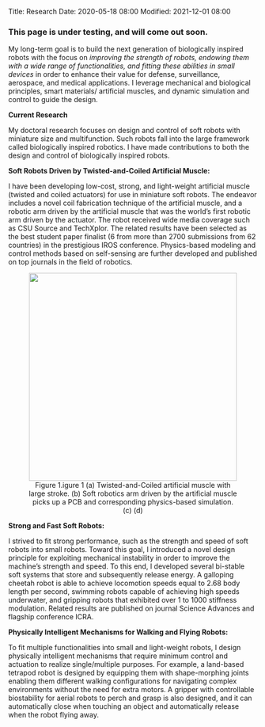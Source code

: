 Title: Research
Date: 2020-05-18 08:00
Modified: 2021-12-01 08:00


### This page is under testing, and will come out soon. 

My long-term goal is to build the next generation of biologically inspired robots with the focus on *improving the strength of robots, endowing them with a wide range of functionalities, and fitting these abilities in small devices* in order to enhance their value for defense, surveillance, aerospace, and medical applications. I leverage mechanical and biological principles, smart materials/ artificial muscles, and dynamic simulation and control to guide the design. 

**Current Research**

My doctoral research focuses on design and control of soft robots with miniature size and multifunction. Such robots fall into the large framework called biologically inspired robotics. I have made contributions to both the design and control of biologically inspired robots.

**Soft Robots Driven by Twisted-and-Coiled Artificial Muscle:**

I have been developing low-cost, strong, and light-weight artificial muscle (twisted and coiled actuators) for use in miniature soft robots. The endeavor includes a novel coil fabrication technique of the artificial muscle, and a robotic arm driven by the artificial muscle that was the world’s first robotic arm driven by the actuator. The robot received wide media coverage such as CSU Source and TechXplor. The related results have been selected as the best student paper finalist (6 from more than 2700 submissions from 62 countries) in the prestigious IROS conference.  Physics-based modeling and control methods based on self-sensing are further developed and published on top journals in the field of robotics. 

<center><figure> <img src="{static}/pdfs/Soft_Robotics_Arm_Actuated_By_TCA.gif" style="width:420px; padding-top:0px; padding-right:0px; padding-bottom:0px; padding-left:0px;">
 <figcaption>Figure 1.igure 1 (a) Twisted-and-Coiled artificial muscle with large stroke. (b) Soft robotics arm driven by the artificial muscle picks up a PCB and corresponding physics-based simulation.  (c) (d) </figcaption>
</figure> </center>



**Strong and Fast Soft Robots:**

I strived to fit strong performance, such as the strength and speed of soft robots into small robots. Toward this goal, I introduced a novel design principle for exploiting mechanical instability in order to improve the machine’s strength and speed. To this end, I developed several bi-stable soft systems that store and subsequently release energy. A galloping cheetah robot is able to achieve locomotion speeds equal to 2.68 body length per second, swimming robots capable of achieving high speeds underwater, and gripping robots that exhibited over 1 to 1000 stiffness modulation. Related results are published on journal Science Advances and flagship conference ICRA. 




**Physically Intelligent Mechanisms for Walking and Flying Robots:**

To fit multiple functionalities into small and light-weight robots, I design physically intelligent mechanisms that require minimum control and actuation to realize single/multiple purposes. For example, a land-based tetrapod robot is designed by equipping them with shape-morphing joints enabling them different walking configurations for navigating complex environments without the need for extra motors. A gripper with controllable biostability for aerial robots to perch and grasp is also designed, and it can automatically close when touching an object and automatically release when the robot flying away.




